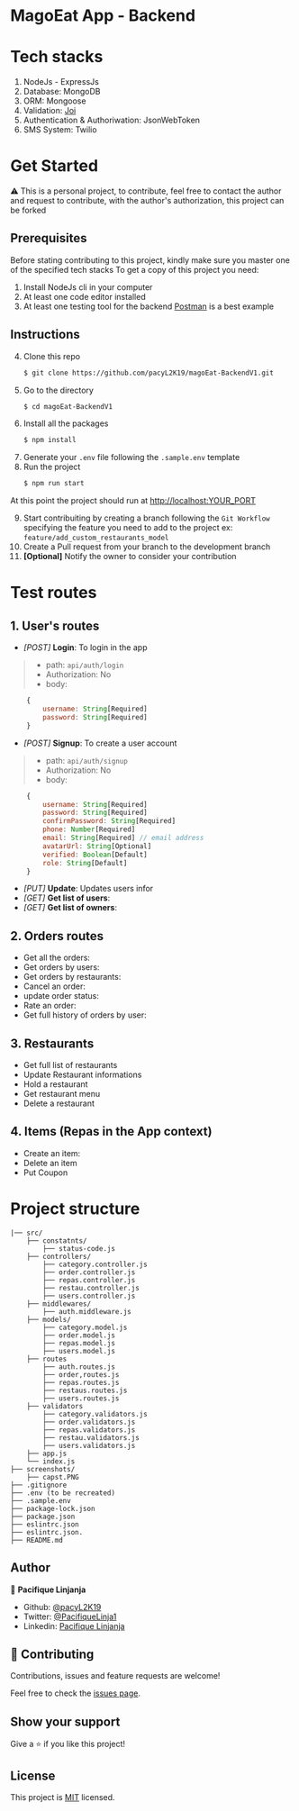 # MagoEat App - Backend

# Tech stacks

1. NodeJs - ExpressJs
2. Database: MongoDB 
3. ORM: Mongoose
4. Validation: [Joi](https://joi.dev/api/)
5. Authentication & Authoriwation: JsonWebToken
6. SMS System: Twilio

# Get Started

⚠️ This is a personal project, to contribute, feel free to contact the author and request to contribute, with the author's authorization, this project can be forked

## Prerequisites

Before stating contributing to this project, kindly make sure you master one of the specified tech stacks 
To get a copy of this project you need: 

1. Install NodeJs cli in your computer
2. At least one code editor installed
3. At least one testing tool for the backend [Postman](https://www.postman.com/) is a best example

## Instructions

4. Clone this repo
    ``` bash
    $ git clone https://github.com/pacyL2K19/magoEat-BackendV1.git
    ```
5. Go to the directory
    ``` bash
    $ cd magoEat-BackendV1
    ```
6. Install all the packages
    ``` bash
    $ npm install
    ```
7. Generate your `.env` file following the `.sample.env` template
8. Run the project 
    ``` bash
    $ npm run start 
    ```
At this point the project should run at 
[http://localhost:YOUR_PORT](http://localhost:8080)

9. Start contribuiting by creating a branch following the `Git Workflow` specifying the feature you need to add to the project ex: `feature/add_custom_restaurants_model`
10. Create a Pull request from your branch to the development branch
11. **[Optional]** Notify the owner to consider your contribution

# Test routes

## 1. User's routes
- *[POST]* **Login**: To login in the app
> - path: `api/auth/login`
> - Authorization: No
> - body: 
```javascript
    {
        username: String[Required]
        password: String[Required]
    }
```
- *[POST]* **Signup**: To create a user account
> - path: `api/auth/signup`
> - Authorization: No
> - body: 
```javascript
    {
        username: String[Required]
        password: String[Required]
        confirmPassword: String[Required]
        phone: Number[Required]
        email: String[Required] // email address
        avatarUrl: String[Optional]
        verified: Boolean[Default]
        role: String[Default]
    }
```
- *[PUT]* **Update**: Updates users infor 
- *[GET]* **Get list of users**:
- *[GET]* **Get list of owners**:

## 2. Orders routes
- Get all the orders:
- Get orders by users:
- Get orders by restaurants:
- Cancel an order: 
- update order status:
- Rate an order:
- Get full history of orders by user:

## 3. Restaurants
- Get full list of restaurants
- Update Restaurant informations 
- Hold a restaurant 
- Get restaurant menu 
- Delete a restaurant

## 4. Items (Repas in the App context)
- Create an item: 
- Delete an item 
- Put Coupon 

# Project structure

    |── src/
        ├── constatnts/
            ├── status-code.js
        ├── controllers/
            ├── category.controller.js
            ├── order.controller.js
            ├── repas.controller.js
            ├── restau.controller.js
            ├── users.controller.js
        ├── middlewares/
            ├── auth.middleware.js
        ├── models/
            ├── category.model.js
            ├── order.model.js
            ├── repas.model.js
            ├── users.model.js
        ├── routes
            ├── auth.routes.js
            ├── order,routes.js
            ├── repas.routes.js
            ├── restaus.routes.js
            ├── users.routes.js
        ├── validators
            ├── category.validators.js
            ├── order.validators.js
            ├── repas.validators.js
            ├── restau.validators.js
            ├── users.validators.js
        ├── app.js
        └── index.js
    ├── screenshots/
        ├── capst.PNG
    ├── .gitignore
    ├── .env (to be recreated)
    ├── .sample.env
    ├── package-lock.json
    ├── package.json
    ├── eslintrc.json
    ├── eslintrc.json.
    ├── README.md

## Author

👤 **Pacifique Linjanja**

- Github: [@pacyL2K19](https://github.com/pacyL2K19)
- Twitter: [@PacifiqueLinja1](https://twitter.com/PacifiqueLinja1)
- Linkedin: [Pacifique Linjanja](https://www.linkedin.com/in/pacifique-linjanja/)


## 🤝 Contributing

Contributions, issues and feature requests are welcome!

Feel free to check the [issues page](https://github.com/pacyL2K19/magoEat-BackendV1/issues).

## Show your support

Give a ⭐️ if you like this project! 

## License

This project is [MIT](lic.url) licensed.

